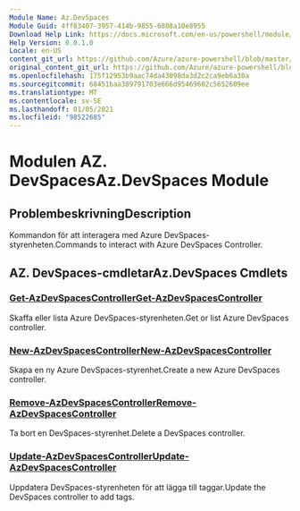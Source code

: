 ```yaml
---
Module Name: Az.DevSpaces
Module Guid: 4ff83407-3957-414b-9855-6808a10e8955
Download Help Link: https://docs.microsoft.com/en-us/powershell/module/az.devspaces
Help Version: 0.0.1.0
Locale: en-US
content_git_url: https://github.com/Azure/azure-powershell/blob/master/src/DevSpaces/DevSpaces/help/Az.DevSpaces.md
original_content_git_url: https://github.com/Azure/azure-powershell/blob/master/src/DevSpaces/DevSpaces/help/Az.DevSpaces.md
ms.openlocfilehash: 175f12953b9aac74da43098da3d2c2ca9eb6a30a
ms.sourcegitcommit: 68451baa389791703e666d95469602c5652609ee
ms.translationtype: MT
ms.contentlocale: sv-SE
ms.lasthandoff: 01/05/2021
ms.locfileid: "98522685"
---
```

# <span data-ttu-id="919ef-101">Modulen AZ. DevSpaces</span><span class="sxs-lookup"><span data-stu-id="919ef-101">Az.DevSpaces Module</span></span>
## <span data-ttu-id="919ef-102">Problembeskrivning</span><span class="sxs-lookup"><span data-stu-id="919ef-102">Description</span></span>
<span data-ttu-id="919ef-103">Kommandon för att interagera med Azure DevSpaces-styrenheten.</span><span class="sxs-lookup"><span data-stu-id="919ef-103">Commands to interact with Azure DevSpaces Controller.</span></span>

## <span data-ttu-id="919ef-104">AZ. DevSpaces-cmdletar</span><span class="sxs-lookup"><span data-stu-id="919ef-104">Az.DevSpaces Cmdlets</span></span>
### [<span data-ttu-id="919ef-105">Get-AzDevSpacesController</span><span class="sxs-lookup"><span data-stu-id="919ef-105">Get-AzDevSpacesController</span></span>](Get-AzDevSpacesController.md)
<span data-ttu-id="919ef-106">Skaffa eller lista Azure DevSpaces-styrenheten.</span><span class="sxs-lookup"><span data-stu-id="919ef-106">Get or list Azure DevSpaces controller.</span></span>

### [<span data-ttu-id="919ef-107">New-AzDevSpacesController</span><span class="sxs-lookup"><span data-stu-id="919ef-107">New-AzDevSpacesController</span></span>](New-AzDevSpacesController.md)
<span data-ttu-id="919ef-108">Skapa en ny Azure DevSpaces-styrenhet.</span><span class="sxs-lookup"><span data-stu-id="919ef-108">Create a new Azure DevSpaces controller.</span></span>

### [<span data-ttu-id="919ef-109">Remove-AzDevSpacesController</span><span class="sxs-lookup"><span data-stu-id="919ef-109">Remove-AzDevSpacesController</span></span>](Remove-AzDevSpacesController.md)
<span data-ttu-id="919ef-110">Ta bort en DevSpaces-styrenhet.</span><span class="sxs-lookup"><span data-stu-id="919ef-110">Delete a DevSpaces controller.</span></span>

### [<span data-ttu-id="919ef-111">Update-AzDevSpacesController</span><span class="sxs-lookup"><span data-stu-id="919ef-111">Update-AzDevSpacesController</span></span>](Update-AzDevSpacesController.md)
<span data-ttu-id="919ef-112">Uppdatera DevSpaces-styrenheten för att lägga till taggar.</span><span class="sxs-lookup"><span data-stu-id="919ef-112">Update the DevSpaces controller to add tags.</span></span> 

